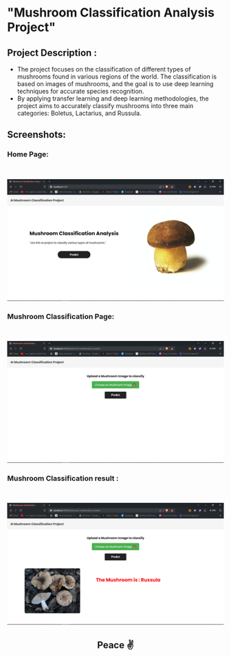 # **"Mushroom Classification Analysis Project"**

## **Project Description :**

- The project focuses on the classification of different types of mushrooms found in various regions of the world. The classification is based on images of mushrooms, and the goal is to use deep learning techniques for accurate species recognition.
- By applying transfer learning and deep learning methodologies, the project aims to accurately classify mushrooms into three main categories: Boletus, Lactarius, and Russula. 

## **Screenshots:**
### Home Page:
<br/>

<p align="center">
  <img src="./assets/Screenshot (103).png" width="800" height="auto" alt="homePage">
</p>

### Mushroom Classification Page:
<br/>
<p align="center">
  <img src="./assets/Screenshot (104).png" width="800" alt="Image description">
</p>


### Mushroom Classification result :
<br/>

<p align="center">
  <img src="./assets/Screenshot (105).png" width="800" alt="Image description">
</p>

## **<p align="center">Peace ✌</p>**
